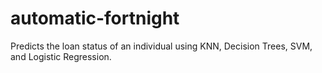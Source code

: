# automatic-fortnight
Predicts the loan status of an individual using KNN, Decision Trees, SVM, and Logistic Regression.
